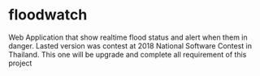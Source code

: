 # floodwatch
Web Application that show realtime flood status and alert when them in danger. Lasted version was contest at 2018 National Software Contest in Thailand. This one will be upgrade and complete all requirement of this project  
